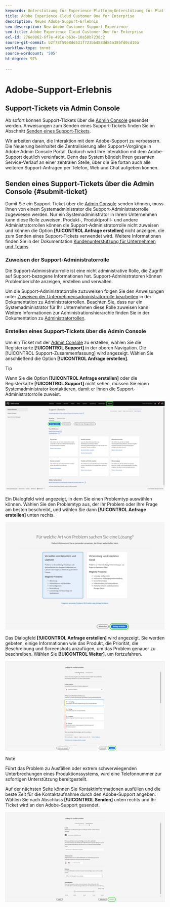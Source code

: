 ```yaml
---
keywords: Unterstützung für Experience Platform;Unterstützung für Platform;Unterstützung für intelligente Services;Unterstützung für Kunden-KI;Unterstützung für Attributions-KI;Unterstützung für RTCDP;Support-Ticket senden;Kunden-Support
title: Adobe Experience Cloud Customer One for Enterprise
description: Neues Adobe-Support-Erlebnis
seo-description: New Adobe Customer Support Experience
seo-title: Adobe Experience Cloud Customer One for Enterprise
exl-id: 276e0862-6f7e-491e-b63e-10a50b7238c2
source-git-commit: b2f78f59e8dd531f723bb488dd84a38bfd0cd10a
workflow-type: tm+mt
source-wordcount: '505'
ht-degree: 97%

---
```


# Adobe-Support-Erlebnis

## Support-Tickets via Admin Console

Ab sofort können Support-Tickets über die [Admin Console](https://adminconsole.adobe.com/) gesendet werden. Anweisungen zum Senden eines Support-Tickets finden Sie im Abschnitt [Senden eines Support-Tickets](#submit-ticket).

Wir arbeiten daran, die Interaktion mit dem Adobe-Support zu verbessern. Die Neuerung beinhaltet die Zentralisierung aller Support-Vorgänge in Adobe Admin Console Portal. Dadurch wird Ihre Interaktion mit dem Adobe-Support deutlich vereinfacht. Denn das System bündelt Ihren gesamten Service-Verlauf an einer zentralen Stelle, über die Sie fortan auch alle weiteren Support-Anfragen per Telefon, Web und Chat aufgeben können.

## Senden eines Support-Tickets über die Admin Console {#submit-ticket}

Damit Sie ein Support-Ticket über die [Admin Console](https://adminconsole.adobe.com/) senden können, muss Ihnen von einem Systemadministrator die Support-Administratorrolle zugewiesen werden. Nur ein Systemadministrator in Ihrem Unternehmen kann diese Rolle zuweisen. Produkt-, Produktprofil- und andere Administratorrollen können die Support-Administratorrolle nicht zuweisen und können die Option **[!UICONTROL Anfrage erstellen]** nicht anzeigen, die zum Senden eines Support-Tickets verwendet wird. Weitere Informationen finden Sie in der Dokumentation [Kundenunterstützung für Unternehmen und Teams](https://helpx.adobe.com/de/enterprise/using/support-and-expert-services.html).

### Zuweisen der Support-Administratorrolle

Die Support-Administratorrolle ist eine nicht administrative Rolle, die Zugriff auf Support-bezogene Informationen hat. Support-Administratoren können Problemberichte anzeigen, erstellen und verwalten.

Um die Support-Administratorrolle zuzuweisen folgen Sie den Anweisungen unter [Zuweisen der Unternehmensadministratorrolle bearbeiten](https://helpx.adobe.com/de/enterprise/using/admin-roles.html#add-admin-teams) in der Dokumentation zu Administratorrollen. Beachten Sie, dass nur ein Systemadministrator für Ihr Unternehmen diese Rolle zuweisen kann. Weitere Informationen zur Administrationshierarchie finden Sie in der Dokumentation zu [Administratorrollen](https://helpx.adobe.com/de/enterprise/admin-guide.html/enterprise/using/admin-roles.ug.html).

### Erstellen eines Support-Tickets über die Admin Console

Um ein Ticket mit der [Admin Console](https://adminconsole.adobe.com/) zu erstellen, wählen Sie die Registerkarte **[!UICONTROL Support]** in der oberen Navigation. Die [!UICONTROL Support-Zusammenfassung] wird angezeigt. Wählen Sie anschließend die Option **[!UICONTROL Anfrage erstellen]**.

>[!TIP]
>
> Wenn Sie die Option **[!UICONTROL Anfrage erstellen]** oder die Registerkarte **[!UICONTROL Support]** nicht sehen, müssen Sie einen Systemadministrator kontaktieren, damit er Ihnen die Support-Administratorrolle zuweist.

![Registerkarte „Admin Console-Support“](./assets/Support.png)

Ein Dialogfeld wird angezeigt, in dem Sie einen Problemtyp auswählen können. Wählen Sie den Problemtyp aus, der Ihr Problem oder Ihre Frage am besten beschreibt, und wählen Sie dann **[!UICONTROL Anfrage erstellen]** unten rechts.

![Problem auswählen](./assets/select-case-type.png)

Das Dialogfeld **[!UICONTROL Anfrage erstellen]** wird angezeigt. Sie werden gebeten, einige Informationen wie das Produkt, die Priorität, die Beschreibung und Screenshots anzufügen, um das Problem genauer zu beschreiben. Wählen Sie **[!UICONTROL Weiter]**, um fortzufahren.

![Anfrage erstellen](./assets/create_case.png)

>[!NOTE]
>
> Führt das Problem zu Ausfällen oder extrem schwerwiegenden Unterbrechungen eines Produktionssystems, wird eine Telefonnummer zur sofortigen Unterstützung bereitgestellt.

Auf der nächsten Seite können Sie Kontaktinformationen ausfüllen und die beste Zeit für die Kontaktaufnahme durch den Adobe-Support angeben. Wählen Sie nach Abschluss **[!UICONTROL Senden]** unten rechts und Ihr Ticket wird an den Adobe-Support gesendet.

![Ticket senden](./assets/submit_case.png)

<!--

## What About the Legacy Systems?

New Tickets/Cases will no longer be able to be submitted in legacy systems as of May 11th.  The [Admin Console](https://adminconsole.adobe.com/) will be used to submit new tickets/cases.

### Existing Tickets/Cases

* Between May 11th and May 20th the legacy systems will remain available to work existing tickets/cases to completion.
* Beginning May 20th the support team will migrate remaining open cases from the legacy systems to the new support experience.  You will receive an email notification regarding how to contact support to continue to work these cases.
-->
